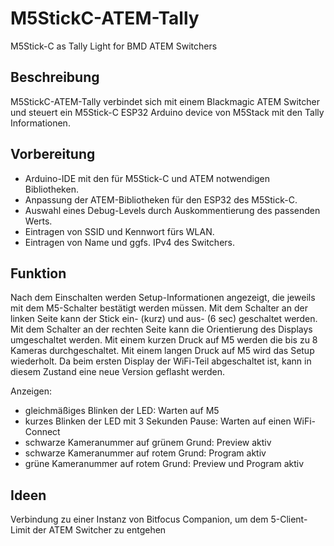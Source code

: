 # M5StickC-ATEM-Tally
M5Stick-C as Tally Light for BMD ATEM Switchers

## Beschreibung
M5StickC-ATEM-Tally verbindet sich mit einem Blackmagic ATEM Switcher und steuert ein M5Stick-C ESP32 Arduino device von M5Stack mit den Tally Informationen.

## Vorbereitung
- Arduino-IDE mit den für M5Stick-C und ATEM notwendigen Bibliotheken. 
- Anpassung der ATEM-Bibliotheken für den ESP32 des M5Stick-C. 
- Auswahl eines Debug-Levels durch Auskommentierung des passenden Werts. 
- Eintragen von SSID und Kennwort fürs WLAN. 
- Eintragen von Name und ggfs. IPv4 des Switchers. 

## Funktion
Nach dem Einschalten werden Setup-Informationen angezeigt, die jeweils mit dem M5-Schalter bestätigt werden müssen. 
Mit dem Schalter an der linken Seite kann der Stick ein- (kurz) und aus- (6 sec) geschaltet werden. 
Mit dem Schalter an der rechten Seite kann die Orientierung des Displays umgeschaltet werden. 
Mit einem kurzen Druck auf M5 werden die bis zu 8 Kameras durchgeschaltet. 
Mit einem langen Druck auf M5 wird das Setup wiederholt. 
Da beim ersten Display der WiFi-Teil abgeschaltet ist, kann in diesem Zustand eine neue Version geflasht werden. 

Anzeigen:
- gleichmäßiges Blinken der LED: Warten auf M5
- kurzes Blinken der LED mit 3 Sekunden Pause: Warten auf einen WiFi-Connect
- schwarze Kameranummer auf grünem Grund: Preview aktiv
- schwarze Kameranummer auf rotem Grund: Program aktiv
- grüne Kameranummer auf rotem Grund: Preview und Program aktiv

## Ideen
Verbindung zu einer Instanz von Bitfocus Companion, um dem 5-Client-Limit der ATEM Switcher zu entgehen
